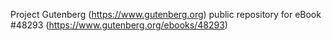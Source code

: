 Project Gutenberg (https://www.gutenberg.org) public repository for eBook #48293 (https://www.gutenberg.org/ebooks/48293)
